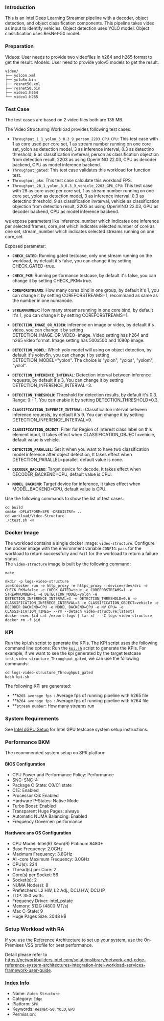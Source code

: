 ### Introduction
This is an Intel Deep Learning Streamer pipeline with a decoder, object detection, and object classification components. This pipeline takes video as input to identify vehicles. Object detection uses YOLO model. Object classification uses ResNet-50 model.

### Preparation

Videos: User needs to provide two videofiles in h264 and h265 format to get the result.
Models: User need to provide yolov5 models to get the result.
```
video/
├── yolo5n.xml
├── yolo5n.bin
├── resnet50.xml
├── resnet50.bin
├── video1.h264
└── video1.h265
```
### Test Case
The test cases are based on 2 video files both are 135 MB.

The Video Structuring Workload provides following test cases:
- `Throughput_1_1_yolon_3_0.3_9_person_2203_CPU_CPU`: This test case with 1 as core used per core set, 1 as stream number running on one core set, yolon as detection model, 3 as inference interval, 0.3 as detectino threshold, 9 as classification invterval, person as classification objection from detection result, 2203 as using OpenVINO 22.03, CPU as decoder backend, CPU as model inference backend.
- `Throughput_gated`: This test case validates this workload for function test.
- `Throughput_pkm`: This test case calculate this workload FPS.
- `Throughput_28_1_yolon_3_0.3_9_vehicle_2203_GPU_CPU`: This test case with 28 as core used per core set, 1 as stream number running on one core set, yolon as detection model, 3 as inference interval, 0.3 as detectino threshold, 9 as classification invterval, vehicle as classification objection from detection result, 2203 as using OpenVINO 22.03, GPU as decoder backend, CPU as model inference backend.

we expose parameters like inference_number which indicates one inference per selected frames, core_set which indicates selected number of core as one set, stream_number which indicates selected streams running on one core_set.

Exposed parameter: 

- **`CHECK_GATED`**: Running gated testcase, only one stream running on the workload, by default it's false, you can change it by setting CHECK_GATED=true. 

- **`CHECK_PKM`**: Running performance testcase, by default it's false, you can change it by setting CHECK_PKM=true.


- **`COREFORSTREAMS`**: How many cores bind in one group, by default it's 1, you can change it by setting COREFORSTREAMS=1, recommand as same as the number in one numanode.

- **`STREAMNUMBER`**: How many streams running in one core bind, by default it's 1, you can change it by setting COREFORSTREAMS=1.

- **`DETECTION_IMAGE_OR_VIDEO`**: inference on image or video, by default it's video, you can change it by setting DETECTION_IMAGE_OR_VIDEO=image. Video setting has h264 and h265 video format. Image setting has 500x500 and 1080p image. 


- **`DETECTION_MODEL`**: Which yolo model will using on object detection, by default it's yolov5n, you can change t by setting DETECTION_MODEL="yolon". The choice is "yolon", "yolos", "yolom", "yolol".


- **`DETECTION_INFERENCE_INTERVAL`**: Detection interval between inference requests, by default it's 3, You can change it by setting DETECTION_INFERENCE_INTERVAL=3.


- **`DETECTION_THRESHOLD`**: Threshold for detection results, by default it's 0.3. Range: 0 - 1. You can enable it by setting DETECTION_THRESHOLD=0.3.


- **`CLASSIFICATION_INFERECE_INTERVAL`**: Classificaiton interval between inference requests, by default it's 9. You can change it by setting DETECTION_INFERENCE_INTERVAL=9.

- **`CLASSIFICATION_OBJECT`**: Filter for Region of Interest class label on this element input, It takes effect when CLASSIFICATION_OBJECT=vehicle, default value is vehicle.

- **`DETECTION_PARALLEL`**: Set it when you want to have two classification model inference after object detection, It takes effect when DETECTION_PARALLEL=parallel, default value is none.

- **`DECODER_BACKEND`**: Target device for decode, It takes effect when DECODER_BACKEND=CPU, default value is CPU.

- **`MODEL_BACKEND`**: Target device for inference, It takes effect when MODEL_BACKEND=CPU, default value is CPU.


Use the following commands to show the list of test cases:
```
cd build
cmake -DPLATFORM=SPR -DREGISTRY= ..
cd workload/Video-Structure
./ctest.sh -N
```


### Docker Image
The workload contains a single docker image: `video-structure`. Configure the docker image with the environment variable `CONFIG`: `pass` for the workload to return successfully and `fail` for the workload to return a failure status.  
The `video-structure` image is built by the following command:
```
make
```

```
mkdir -p logs-video-structure
id=$(docker run -e http_proxy -e https_proxy --device=/dev/dri -e CHECK_PKM=false -e CHECK_GATED=true -e COREFORSTREAMS=1 -e STREAMNUMBER=1 -e DETECTION_MODEL=yolon -e DETECTION_INFERENCE_INTERVAL=3 -e DETECTION_THRESHOLD=0.6 -e CLASSIFICATION_INFERECE_INTERVAL=3 -e CLASSIFICATION_OBJECT=vehicle -e DECODER_BACKEND=CPU -e MODEL_BACKEND=CPU -e NV_GPU= -e CLASSIFICATION_TIMES= --rm --detach video-structure:latest)
docker exec $id cat /export-logs | tar xf - -C logs-video-structure
docker rm -f $id
```



### KPI

Run the kpi.sh script to generate the KPIs. The KPI script uses the following command line options:
Run the [`kpi.sh`](kpi.sh) script to generate the KPIs. For example, if we want to see the kpi generated by the target testcase `test_video-structure_Throughput_gated`, we can use the following commands:  

```
cd logs-video-structure_Throughput_gated
bash kpi.sh
```

The following KPI are generated:

- **`h265 average fps `: Average fps of running pipeline with h265 file 
- **`h264 average fps `: Average fps of running pipeline with h264 file 
- **`stream number`: How many streams run 

### System Requirements
See [Intel dGPU Setup](https://dgpu-docs.intel.com/driver/installation.html) for Intel GPU testcase system setup instructions.
### Performance BKM

The recommended system setup on SPR platform

#### BIOS Configuration
- CPU Power and Performance Policy: Performance
- SNC: SNC-4
- Package C State: C0/C1 state
- C1E: Enabled
- Processor C6: Enabled
- Hardware P-States: Native Mode
- Turbo Boost: Enabled
- Transparent Huge Pages: always
- Automatic NUMA Balancing: Enabled
- Frequency Governer: performance

#### Hardware ans OS Configuration
- CPU Model: Intel(R) Xeon(R) Platinum 8480+
- Base Frequency: 2.0GHz 
- Maximum Frequency: 3.8GHz
- All-core Maximum Frequency: 3.0GHz
- CPU(s): 224
- Thread(s) per Core: 2
- Core(s) per Socket: 56
- Socket(s): 2
- NUMA Node(s): 8
- Prefetchers: L2 HW, L2 Adj., DCU HW, DCU IP
- TDP: 350 watts
- Frequency Driver: intel_pstate
- Memory: 512G (4800 MT/s)
- Max C-State: 9
- Huge Pages Size: 2048 kB

### Setup Workload with RA
If you use the Reference Architecture to set up your system, use the On-Premises VSS profile for best performance. 

Detail please refer to https://networkbuilders.intel.com/solutionslibrary/network-and-edge-reference-system-architectures-integration-intel-workload-services-framework-user-guide.


### Index Info

- Name: `Video Structure`
- Category: `Edge`
- Platform: `SPR`
- Keywords: `ResNet-50`, `YOLO`, `GPU`
- Permission: 